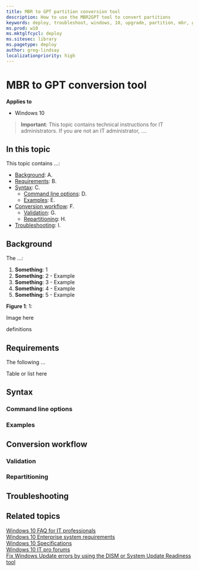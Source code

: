 ```yaml
---
title: MBR to GPT partition conversion tool
description: How to use the MBR2GPT tool to convert partitions
keywords: deploy, troubleshoot, windows, 10, upgrade, partition, mbr, gpt
ms.prod: w10
ms.mktglfcycl: deploy
ms.sitesec: library
ms.pagetype: deploy
author: greg-lindsay
localizationpriority: high
---
```


# MBR to GPT conversion tool

**Applies to**
-   Windows 10

>**Important**: This topic contains technical instructions for IT administrators. If you are not an IT administrator, ....

## In this topic

This topic contains ...:

- [Background](#background): A.<BR>
- [Requirements](#requirements): B.<BR>
- [Syntax](#syntax): C.
    - [Command line options](#command-line-options): D.
    - [Examples](#examples): E.
- [Conversion workflow](#conversion-workflow): F.
    - [Validation](#validation): G.
    - [Repartitioning](#repartitioning): H.
- [Troubleshooting](#troubleshooting): I.


## Background

The ...:

1. **Something**: 1
2. **Something**: 2
        - Example 
3. **Something**: 3
        - Example 
4. **Something**: 4
        - Example 
5. **Something**: 5
        - Example 

**Figure 1**: 1:

Image here

definitions

## Requirements

The following ...

Table or list here

## Syntax

### Command line options

### Examples

## Conversion workflow

### Validation

### Repartitioning

## Troubleshooting


## Related topics

[Windows 10 FAQ for IT professionals](https://technet.microsoft.com/en-us/windows/dn798755.aspx)
<BR>[Windows 10 Enterprise system requirements](https://technet.microsoft.com/en-us/windows/dn798752.aspx)
<BR>[Windows 10 Specifications](https://www.microsoft.com/en-us/windows/Windows-10-specifications)
<BR>[Windows 10 IT pro forums](https://social.technet.microsoft.com/Forums/en-US/home?category=Windows10ITPro)
<BR>[Fix Windows Update errors by using the DISM or System Update Readiness tool](https://support.microsoft.com/kb/947821)
